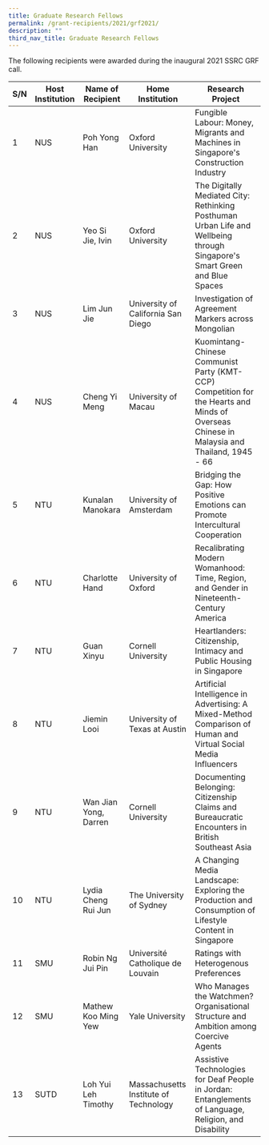 ```yaml
---
title: Graduate Research Fellows
permalink: /grant-recipients/2021/grf2021/
description: ""
third_nav_title: Graduate Research Fellows
---
```

The following recipients were awarded during the inaugural 2021 SSRC GRF call. 

| S/N | Host Institution | Name of Recipient | Home Institution | Research Project
| -------- | -------- | -------- |-------- |-------- |
| 1    | NUS     | Poh Yong Han   | Oxford University | Fungible Labour: Money, Migrants and Machines in Singapore's Construction Industry |
|2   | NUS | Yeo Si Jie, Ivin | Oxford University |The Digitally Mediated City: Rethinking Posthuman Urban Life and Wellbeing through Singapore's Smart Green and Blue Spaces |
|3| NUS| Lim Jun Jie | University of California San Diego | Investigation of Agreement Markers across Mongolian | 
| 4 | NUS | Cheng Yi Meng| University of Macau | Kuomintang-Chinese Communist Party (KMT-CCP) Competition for the Hearts and Minds of Overseas Chinese in Malaysia and Thailand, 1945 - 66 | 
| 5 | NTU | Kunalan Manokara | University of Amsterdam | Bridging the Gap: How Positive Emotions can Promote Intercultural Cooperation | 
|6| NTU | Charlotte Hand | University of Oxford | Recalibrating Modern Womanhood: Time, Region, and Gender in Nineteenth-Century America| 
|7| NTU | Guan Xinyu | Cornell University | Heartlanders: Citizenship, Intimacy and Public Housing in Singapore| 
|8| NTU | Jiemin Looi | University of Texas at Austin | Artificial Intelligence in Advertising: A Mixed-Method Comparison of Human and Virtual Social Media Influencers | 
|9| NTU | Wan Jian Yong, Darren | Cornell University | Documenting Belonging: Citizenship Claims and Bureaucratic Encounters in British Southeast Asia| 
|10| NTU | Lydia Cheng Rui Jun | The University of Sydney| A Changing Media Landscape: Exploring the Production and Consumption of Lifestyle Content in Singapore | 
|11| SMU | Robin Ng Jui Pin | Université Catholique de Louvain | Ratings with Heterogenous Preferences| 
|12| SMU| Mathew Koo Ming Yew | Yale University | Who Manages the Watchmen? Organisational Structure and Ambition among Coercive Agents| 
|13| SUTD | Loh Yui Leh Timothy | Massachusetts Institute of Technology | Assistive Technologies for Deaf People in Jordan: Entanglements of Language, Religion, and Disability